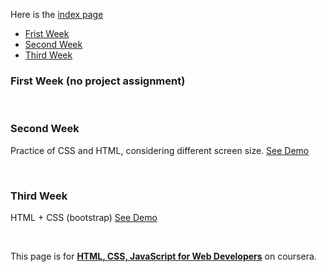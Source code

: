 Here is the [index page](https://lindapann.github.io/coursera-web/)


<ul>
  <li><a href="#first"> Frist Week </a></li>
  <li><a href="#second"> Second Week </a></li>
  <li><a href="third"> Third Week </a></li>
</ul>


### <div id="first"> First Week (no project assignment) </div>

<br/>

### <div id="second">Second Week </div>


  Practice of CSS and HTML, considering different screen size.
  [See Demo](https://lindapann.github.io/coursera-web/mod2_solution/)

<br/>


### <div id="third">Third Week </div>

  HTML + CSS (bootstrap)
  [See Demo](https://lindapann.github.io/coursera-web/mod3_solution/)

<br/>

This page is for [**HTML, CSS, JavaScript for Web Developers**](https://www.coursera.org/learn/html-css-javascript-for-web-developers/home/welcome) on coursera.
